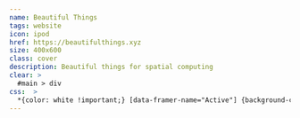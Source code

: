 ```yaml
---
name: Beautiful Things
tags: website
icon: ipod
href: https://beautifulthings.xyz
size: 400x600
class: cover
description: Beautiful things for spatial computing
clear: >
  #main > div
css:  >
  *{color: white !important;} [data-framer-name="Active"] {background-color:black !important;}
---
```



